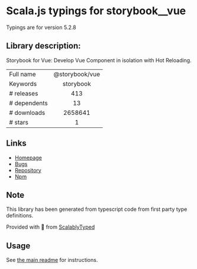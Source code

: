 
# Scala.js typings for storybook__vue

Typings are for version 5.2.8

## Library description:
Storybook for Vue: Develop Vue Component in isolation with Hot Reloading.

|                    |                 |
| ------------------ | :-------------: |
| Full name          | @storybook/vue |
| Keywords           | storybook |
| # releases         | 413 |
| # dependents       | 13 |
| # downloads        | 2658641 |
| # stars            | 1 |

## Links
- [Homepage](https://github.com/storybookjs/storybook/tree/master/app/vue)
- [Bugs](https://github.com/storybookjs/storybook/issues)
- [Repository](https://github.com/storybookjs/storybook)
- [Npm](https://www.npmjs.com/package/%40storybook%2Fvue)
    


## Note
This library has been generated from typescript code from first party type definitions.

Provided with :purple_heart: from [ScalablyTyped](https://github.com/oyvindberg/ScalablyTyped)

## Usage
See [the main readme](../../readme.md) for instructions.


